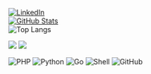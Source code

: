 <a href="https://www.linkedin.com/in/mauriciopgomes/"><img alt="LinkedIn" src="https://img.shields.io/badge/LinkedInMauricio%20Gomes-blue?style=flat-square&logo=linkedin"></a>
<br>
[![GitHub Stats](https://github-readme-stats.vercel.app/api?username=mauriciopgomes&show_icons=true)](https://github.com/mauriciopgomes)
<br>
![Top Langs](https://github-readme-stats.vercel.app/api/top-langs/?username=mauriciopgomes)

<img src="https://img.shields.io/github/followers/mauriciopgomes?style=social">
<img src="https://img.shields.io/twitter/follow/mauriciogomesrj?style=social">

![PHP](https://img.shields.io/badge/-PHP-black?style=flat-square&logo=php)
![Python](https://img.shields.io/badge/-Python-black?style=flat-square&logo=python)
![Go](https://img.shields.io/badge/-Go-black?style=flat-square&logo=go)
![Shell](https://img.shields.io/badge/-Shell-black?style=flat-square&logo=shell)
![GitHub](https://img.shields.io/badge/-GitHub-black?style=flat-square&logo=github)
